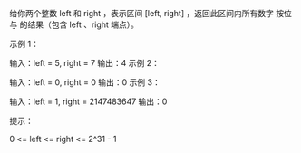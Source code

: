 给你两个整数 left 和 right ，表示区间 [left, right] ，返回此区间内所有数字 按位与 的结果（包含
left 、right 端点）。

示例 1：

输入：left = 5, right = 7
输出：4
示例 2：

输入：left = 0, right = 0
输出：0
示例 3：

输入：left = 1, right = 2147483647
输出：0

提示：

0 <= left <= right <= 2^31 - 1
